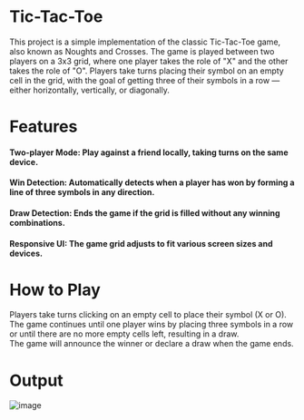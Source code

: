 # Tic-Tac-Toe
This project is a simple implementation of the classic Tic-Tac-Toe game, also known as Noughts and Crosses. The game is played between two players on a 3x3 grid, where one player takes the role of "X" and the other takes the role of "O". Players take turns placing their symbol on an empty cell in the grid, with the goal of getting three of their symbols in a row — either horizontally, vertically, or diagonally.

# Features
#### Two-player Mode: Play against a friend locally, taking turns on the same device.
#### Win Detection: Automatically detects when a player has won by forming a line of three symbols in any direction.
#### Draw Detection: Ends the game if the grid is filled without any winning combinations.
#### Responsive UI: The game grid adjusts to fit various screen sizes and devices.

# How to Play
Players take turns clicking on an empty cell to place their symbol (X or O).</br>
The game continues until one player wins by placing three symbols in a row or until there are no more empty cells left, resulting in a draw.</br>
The game will announce the winner or declare a draw when the game ends.

# Output
![image](https://github.com/user-attachments/assets/b4515391-ddb2-4041-87fa-a0dbae1344ae)
